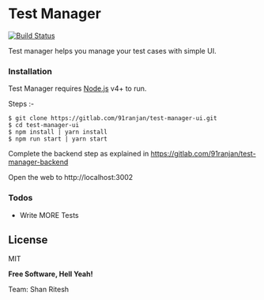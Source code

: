 # Test Manager

[![Build Status](https://travis-ci.org/joemccann/dillinger.svg?branch=master)](https://travis-ci.org/joemccann/dillinger)

Test manager helps you manage your test cases with simple UI.


### Installation

Test Manager requires [Node.js](https://nodejs.org/) v4+ to run.

Steps :-
```
$ git clone https://gitlab.com/91ranjan/test-manager-ui.git
$ cd test-manager-ui
$ npm install | yarn install
$ npm run start | yarn start
```

Complete the backend step as explained in https://gitlab.com/91ranjan/test-manager-backend

Open the web to http://localhost:3002


### Todos

 - Write MORE Tests

License
----

MIT


**Free Software, Hell Yeah!**

Team:
Shan
Ritesh

